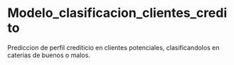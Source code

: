 # Modelo_clasificacion_clientes_credito
Prediccion de perfil crediticio en clientes potenciales, clasificandolos en caterias de buenos o malos.
